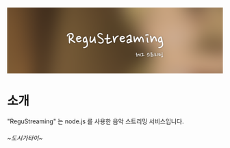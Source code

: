 ![Introduction](res/intro.png)

소개
=============

"ReguStreaming" 는 node.js 를 사용한 음악 스트리밍 서비스입니다.

###### ~도시가타이~
